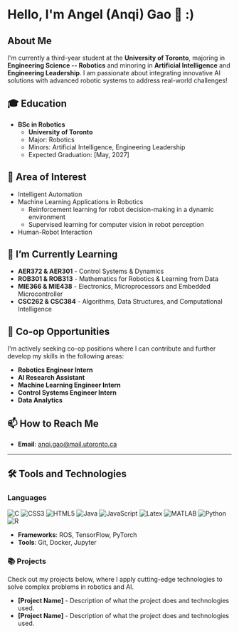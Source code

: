 # Hello, I'm Angel (Anqi) Gao 👋 :) 

## About Me
I'm currently a third-year student at the **University of Toronto**, majoring in **Engineering Science -- Robotics** and minoring in **Artificial Intelligence** and **Engineering Leadership**. I am passionate about integrating innovative AI solutions with advanced robotic systems to address real-world challenges!

## 🎓 Education
- **BSc in Robotics**
  - **University of Toronto**
  - Major: Robotics
  - Minors: Artificial Intelligence, Engineering Leadership
  - Expected Graduation: [May, 2027]

## 🤖 Area of Interest
- Intelligent Automation
- Machine Learning Applications in Robotics
   - Reinforcement learning for robot decision-making in a dynamic environment 
   - Supervised learning for computer vision in robot perception 
- Human-Robot Interaction

## 🌱 I’m Currently Learning
- **AER372 & AER301** - Control Systems & Dynamics
- **ROB301 & ROB313** - Mathematics for Robotics & Learning from Data
- **MIE366 & MIE438** - Electronics,  Microprocessors and Embedded Microcontroller
- **CSC262 & CSC384** - Algorithms, Data Structures, and Computational Intelligence

## 🚀 Co-op Opportunities
I'm actively seeking co-op positions where I can contribute and further develop my skills in the following areas:
- **Robotics Engineer Intern**
- **AI Research Assistant**
- **Machine Learning Engineer Intern**
- **Control Systems Engineer Intern**
- **Data Analytics**

## 📫 How to Reach Me
- **Email**: [anqi.gao@mail.utoronto.ca](mailto:your.email@domain.com)


---

## 🛠️ Tools and Technologies
### Languages
![C](https://img.shields.io/badge/-C-333?style=flat&logo=c)
![CSS3](https://img.shields.io/badge/-CSS3-333?style=flat&logo=css3)
![HTML5](https://img.shields.io/badge/-HTML5-333?style=flat&logo=html5)
![Java](https://img.shields.io/badge/-Java-333?style=flat&logo=java)
![JavaScript](https://img.shields.io/badge/-JavaScript-333?style=flat&logo=javascript)
![Latex](https://img.shields.io/badge/-Latex-333?style=flat&logo=latex)
![MATLAB](https://img.shields.io/badge/-MATLAB-333?style=flat&logo=mathworks)
![Python](https://img.shields.io/badge/-Python-333?style=flat&logo=python)
![R](https://img.shields.io/badge/-R-333?style=flat&logo=r)

- **Frameworks**: ROS, TensorFlow, PyTorch
- **Tools**: Git, Docker, Jupyter

### 📚 Projects
Check out my projects below, where I apply cutting-edge technologies to solve complex problems in robotics and AI.

- **[Project Name]** - Description of what the project does and technologies used.
- **[Project Name]** - Description of what the project does and technologies used.
